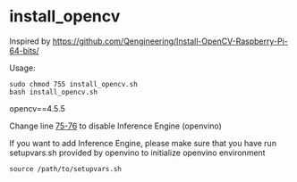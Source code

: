 # install_opencv
Inspired by https://github.com/Qengineering/Install-OpenCV-Raspberry-Pi-64-bits/

Usage:

```shell
sudo chmod 755 install_opencv.sh
bash install_opencv.sh
```
opencv==4.5.5

Change line [75-76](https://github.com/zhangwangwz/install_opencv/blob/3989276448ad505f299118dfc02b5cc06c77be1d/install_opencv.sh#L75) to disable Inference Engine (openvino)

If you want to add Inference Engine, please make sure that you have run setupvars.sh provided by openvino to initialize openvino environment
```shell
source /path/to/setupvars.sh
```
